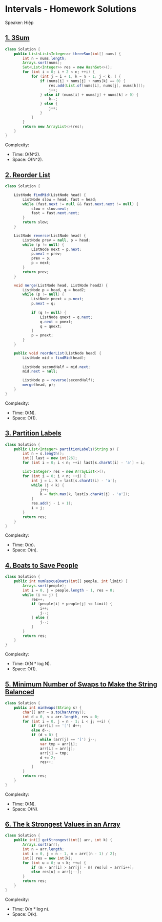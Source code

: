 # Intervals - Homework Solutions

Speaker: Hiệp

## [1. 3Sum](https://leetcode.com/problems/3sum/description/)

```java
class Solution {
    public List<List<Integer>> threeSum(int[] nums) {
        int n = nums.length;
        Arrays.sort(nums);
        Set<List<Integer>> res = new HashSet<>();
        for (int i = 0; i + 2 < n; ++i) {
            for (int j = i + 1, k = n - 1; j < k; ) {
                if (nums[i] + nums[j] + nums[k] == 0) {
                    res.add(List.of(nums[i], nums[j], nums[k]));
                    j++;
                } else if (nums[i] + nums[j] + nums[k] > 0) {
                    k--;
                } else {
                    j++;
                }
            }
        }
        return new ArrayList<>(res);
    }
}
```

Complexity:

- Time: O(N^2).
- Space: O(N^2).

## [2. Reorder List](https://leetcode.com/problems/reorder-list/description/)

```java
class Solution {

    ListNode findMid(ListNode head) {
        ListNode slow = head, fast = head;
        while (fast.next != null && fast.next.next != null) {
            slow = slow.next;
            fast = fast.next.next;
        }
        return slow;
    }

    ListNode reverse(ListNode head) {
        ListNode prev = null, p = head;
        while (p != null) { 
            ListNode next = p.next;
            p.next = prev;
            prev = p;
            p = next;
        }
        return prev;
    }

    void merge(ListNode head, ListNode head2) {
        ListNode p = head, q = head2;
        while (p != null) {
            ListNode pnext = p.next;
            p.next = q;
            
            if (q != null) {
                ListNode qnext = q.next;
                q.next = pnext;
                q = qnext;
            }
            p = pnext;
        }
    }

    public void reorderList(ListNode head) {
        ListNode mid = findMid(head);
        
        ListNode secondHalf = mid.next;
        mid.next = null;

        ListNode p = reverse(secondHalf);
        merge(head, p);
    }
}
```

Complexity:

- Time: O(N).
- Space: O(1).

## [3. Partition Labels](https://leetcode.com/problems/partition-labels/description/)

```java
class Solution {
    public List<Integer> partitionLabels(String s) {
        int n = s.length();
        int[] last = new int[26];
        for (int i = 0; i < n; ++i) last[s.charAt(i) - 'a'] = i;

        List<Integer> res = new ArrayList<>();
        for (int i = 0; i < n; ++i) {
            int j = i, k = last[s.charAt(i) - 'a'];
            while (j < k) {
                j++;
                k = Math.max(k, last[s.charAt(j) - 'a']);
            }
            res.add(j - i + 1);
            i = j;
        }
        return res;
    }
}
```

Complexity:

- Time: O(n).
- Space: O(n).

## [4. Boats to Save People](https://leetcode.com/problems/boats-to-save-people/description/)

```java
class Solution {
    public int numRescueBoats(int[] people, int limit) {
        Arrays.sort(people);
        int i = 0, j = people.length - 1, res = 0;
        while (i <= j) {
            res++;
            if (people[i] + people[j] <= limit) {
                i++;
                j--;
            } else {
                j--;
            }
        }
        return res;
    }
}
```

Complexity:

- Time: O(N * log N).
- Space: O(1).

## [5. Minimum Number of Swaps to Make the String Balanced](https://leetcode.com/problems/minimum-number-of-swaps-to-make-the-string-balanced/description/)

```java
class Solution {
    public int minSwaps(String s) {
        char[] arr = s.toCharArray();
        int d = 0, n = arr.length, res = 0;
        for (int i = 0, j = n - 1; i < j; ++i) {
            if (arr[i] == '[') d++;
            else d--;
            if (d < 0) {
                while (arr[j] == ']') j--;
                var tmp = arr[i];
                arr[i] = arr[j];
                arr[j] = tmp;
                d += 2;
                res++;
            }
        }
        return res;
    }
}
```

Complexity:

- Time: O(N).
- Space: O(N).

## [6. The k Strongest Values in an Array](https://leetcode.com/problems/the-k-strongest-values-in-an-array/)

```java
class Solution {
    public int[] getStrongest(int[] arr, int k) {
        Arrays.sort(arr);
        int n = arr.length;
        int i = 0, j = n - 1, m = arr[(n - 1) / 2];
        int[] res = new int[k];
        for (int u = 0; u < k; ++u) {
            if (m - arr[i] > arr[j] - m) res[u] = arr[i++];
            else res[u] = arr[j--];
        }
        return res;
    }
}
```

Complexity:

- Time: O(n * log n).
- Space: O(k).
